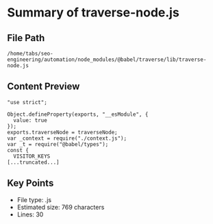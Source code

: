 # Summary of traverse-node.js
  
## File Path
`/home/tabs/seo-engineering/automation/node_modules/@babel/traverse/lib/traverse-node.js`

## Content Preview
```
"use strict";

Object.defineProperty(exports, "__esModule", {
  value: true
});
exports.traverseNode = traverseNode;
var _context = require("./context.js");
var _t = require("@babel/types");
const {
  VISITOR_KEYS
[...truncated...]
```

## Key Points
- File type: .js
- Estimated size: 769 characters
- Lines: 30
